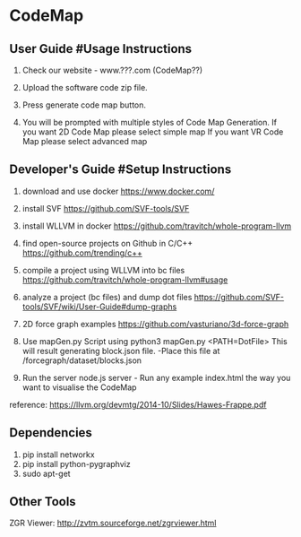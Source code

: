 
# CodeMap

User Guide
#Usage Instructions
---------------------

1) Check our website - 
www.???.com (CodeMap??)

2) Upload the software code zip file.

3) Press generate code map button.

4) You will be prompted with multiple styles of Code Map Generation.
If you want 2D Code Map please select simple map 
If you want VR Code Map please select advanced map


Developer's Guide
#Setup Instructions
---------------------
1) download and use docker
https://www.docker.com/

2) install SVF
https://github.com/SVF-tools/SVF

3) install WLLVM in docker
https://github.com/travitch/whole-program-llvm

4) find open-source projects on Github in C/C++
https://github.com/trending/c++

5) compile a project using WLLVM into bc files
https://github.com/travitch/whole-program-llvm#usage

6) analyze a project (bc files) and dump dot files
https://github.com/SVF-tools/SVF/wiki/User-Guide#dump-graphs

7) 2D force graph examples
https://github.com/vasturiano/3d-force-graph

8) Use mapGen.py Script using
python3 mapGen.py <PATH=DotFile>
This will result generating block.json file. 
-Place this file at <codemap Dir>/forcegraph/dataset/blocks.json
  
9) Run the server node.js server - Run any example index.html the way you want to visualise the CodeMap 

reference:
https://llvm.org/devmtg/2014-10/Slides/Hawes-Frappe.pdf


Dependencies
----------------
1) pip install networkx
2) pip install python-pygraphviz
3) sudo apt-get  

Other Tools
-------------------
ZGR Viewer: http://zvtm.sourceforge.net/zgrviewer.html
